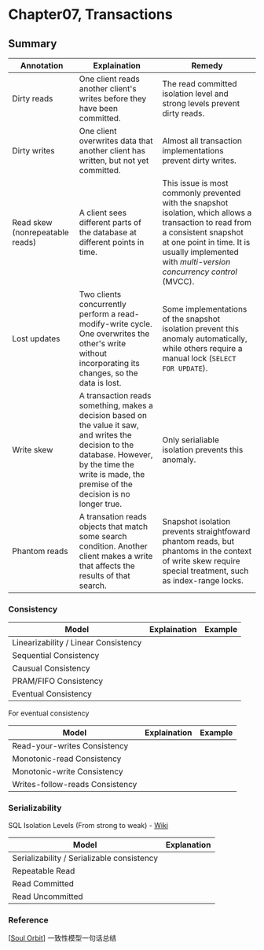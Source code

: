 # Chapter07, Transactions

## Summary

| Annotation                      | Explaination                                                                                                                                                                                               | Remedy                                                                                                                                                                                                                            |
| ------------------------------- | ---------------------------------------------------------------------------------------------------------------------------------------------------------------------------------------------------------- | --------------------------------------------------------------------------------------------------------------------------------------------------------------------------------------------------------------------------------- |
| Dirty reads                     | One client reads another client's writes before they have been committed.                                                                                                                                  | The read committed isolation level and strong levels prevent dirty reads.                                                                                                                                                         |
| Dirty writes                    | One client overwrites data that another client has written, but not yet committed.                                                                                                                         | Almost all transaction implementations prevent dirty writes.                                                                                                                                                                      |
| Read skew (nonrepeatable reads) | A client sees different parts of the database at different points in time.                                                                                                                                 | This issue is most commonly prevented with the snapshot isolation, which allows a transaction to read from a consistent snapshot at one point in time. It is usually implemented with _multi-version concurrency control_ (MVCC). |
| Lost updates                    | Two clients concurrently perform a read-modify-write cycle. One overwrites the other's write without incorporating its changes, so the data is lost.                                                       | Some implementations of the snapshot isolation prevent this anomaly automatically, while others require a manual lock (`SELECT FOR UPDATE`).                                                                                      |
| Write skew                      | A transaction reads something, makes a decision based on the value it saw, and writes the decision to the database. However, by the time the write is made, the premise of the decision is no longer true. | Only serialiable isolation prevents this anomaly.                                                                                                                                                                                 |
| Phantom reads                   | A transation reads objects that match some search condition. Another client makes a write that affects the results of that search.                                                                         | Snapshot isolation prevents straightfoward phantom reads, but phantoms in the context of write skew require special treatment, such as index-range locks.                                                                         |

### Consistency

| Model                                | Explaination | Example |
| ------------------------------------ | ------------ | ------- |
| Linearizability / Linear Consistency |              |         |
| Sequential Consistency               |              |         |
| Causual Consistency                  |              |         |
| PRAM/FIFO Consistency                |              |         |
| Eventual Consistency                 |              |         |

For eventual consistency

| Model                           | Explaination | Example |
| ------------------------------- | ------------ | ------- |
| Read-your-writes Consistency    |              |         |
| Monotonic-read Consistency      |              |         |
| Monotonic-write Consistency     |              |         |
| Writes-follow-reads Consistency |              |         |

### Serializability

SQL Isolation Levels (From strong to weak) - [Wiki](<https://en.wikipedia.org/wiki/Isolation_(database_systems)#Isolation_levels>)

| Model                                      | Explanation |
| ------------------------------------------ | ----------- |
| Serializability / Serializable consistency |             |
| Repeatable Read                            |             |
| Read Committed                             |             |
| Read Uncommitted                           |             |

### Reference

[[Soul Orbit](http://r12f.com/posts/summarizing-consistency-model)] 一致性模型一句话总结
